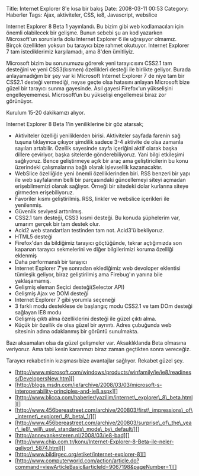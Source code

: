 Title: Internet Explorer 8&#039;e kısa bir bakış
Date: 2008-03-11 00:53
Category: Haberler
Tags: Ajax, aktiviteler, CSS, ie8, Javascript, webslice

Internet Explorer 8 Beta 1 yayınlandı. Bu bizim gibi web kodlamacıları
için önemli olabilecek bir gelişme. Bunun sebebi şu an kod yazarken
Microsoft'un sorunlarla dolu Internet Explorer 6 ile uğraşıyor olmamız.
Birçok özellikten yoksun bu tarayıcı bize rahmet okutuyor. Internet
Explorer 7 tam istediklerimiz karşılamadı, ama 8'den ümitliyiz.  
  
Microsoft bizim bu sorunumuzu görerek yeni tarayıcısını CSS2.1 tam
desteğini ve yeni CSS3(kısmen) özellikleri desteği ile birlikte geliyor.
Burada anlayamadığım bir şey var ki Microsoft Internet Explorer 7 de
niye tam bir CSS2.1 desteği vermediği, neyse geçte olsa hatasını anlayan
Microsoft bize güzel bir tarayıcı sunma gayesinde. Asıl gayesi
Firefox'un yükselişini engelleyememesi. Microsoft’un bu yükselişi
engellemesi biraz zor görünüyor.  
  
Kurulum 15-20 dakikamızı alıyor.  
  
Internet Explorer 8 Beta 1'in yeniliklerine bir göz atarsak;

-   Aktiviteler özelliği yeniliklerden birisi. Aktiviteler sayfada
    farenin sağ tuşuna tıklayınca çıkıyor şimdilik sadece 3-4 aktivite
    de olsa zamanla sayıları artabilir. Özellik sayesinde sayfa
    içeriğini aktif olarak başka dillere çeviriyor, başka sitelerde
    gönderebiliyoruz. Yani bilgi etkileşimi sağlıyoruz. Bence
    geliştirmeye açık bir araç ama geliştiricilerin bu konu üzerindeki
    çalışmalarına bağlı olarak işlevsellik kazanacaktır.
-   WebSlice özelliğide yeni önemli özelliklerinden biri. RSS benzeri
    bir yapı ile web sayfalarının belli bir parçasındaki güncellemeyi
    siteyi açmadan erişebilmemizi olanak sağlıyor. Örneği bir sitedeki
    dolar kurlarına siteye girmeden erişebiliyoruz.
-   Favoriler kısmı geliştirilmiş. RSS, linkler ve webslice içerikleri
    ile yenilenmiş.
-   Güvenlik seviyesi arttırılmış.
-   CSS2.1 tam desteği, CSS3 kısmi desteği. Bu konuda şüphelerim var,
    umarım gerçek bir tam destek olur.
-   Acid2 web standartları testinden tam not. Acid3'ü bekliyoruz.
-   HTML5 desteği
-   Firefox'dan da bildiğimiz tarayıcı göçtüğünde, tekrar açtığımızda
    son kapanan tarayıcı sekmelerini ve diğer bilgilerimizi koruma
    özelliği eklenmiş
-   Daha performanslı bir tarayıcı
-   Internet Explorer 7'ye sonradan eklediğimiz web devoloper eklentisi
    tümleşik geliyor, biraz geliştirilmiş ama Firebug'ın yanına bile
    yaklaşamamış.
-   Gelişmiş eleman Seçici desteği(Selector API)
-   Gelişmiş Ajax ve DOM desteği
-   Internet Explorer 7 gibi yorumla seçeneği
-   3 farklı modu desteklese de başlangıç modu CSS2.1 ve tam DOm desteği
    sağlayan IE8 modu
-   Gelişmiş çıktı alma özelliklerini desteği ile güzel çıktı alma.
-   Küçük bir özellik de olsa güzel bir ayrıntı. Adres çubuğunda web
    sitesinin adına odaklanmış bir görüntü sunulmakta.

Bazı aksamaları olsa da güzel gelişmeler var. Aksaklıklarıda Beta
olmasına veriyoruz. Ama tabi kesin kararımızı biraz zaman geçtikten
sonra vereceğiz.

Tarayıcı rekabetinin kızışması bize avantajlar sağlıyor. Rekabet güzel
şey.   

-   [http://www.microsoft.com/windows/products/winfamily/ie/ie8/readiness/DevelopersNew.htm][]
-   [http://blogs.msdn.com/ie/archive/2008/03/03/microsoft-s-interoperability-principles-and-ie8.aspx][]
-   [http://www.blicca.com/haberler/yazilim/internet\_explorer\_8\_beta.html][]
-   [http://www.456bereastreet.com/archive/200803/first\_impressions\_of\_internet\_explorer\_8\_beta\_1/][]
-   [http://www.456bereastreet.com/archive/200803/surprise\_of\_the\_year\_ie8\_will\_use\_standards\_mode\_by\_default/][]
-   [http://annevankesteren.nl/2008/03/ie8-bad][]
-   [http://www.chip.com.tr/konu/Internet-Explorer-8-Beta-ile-neler-geliyor\_5874.html][]
-   [http://www.bildirgec.org/etiket/internet-explorer-8][]
-   [http://www.computerworld.com/action/article.do?command=viewArticleBasic&articleId=9067198&pageNumber=1][]

</p>

  [http://www.microsoft.com/windows/products/winfamily/ie/ie8/readiness/DevelopersNew.htm]:
    http://www.microsoft.com/windows/products/winfamily/ie/ie8/readiness/DevelopersNew.htm
  [http://blogs.msdn.com/ie/archive/2008/03/03/microsoft-s-interoperability-principles-and-ie8.aspx]:
    http://blogs.msdn.com/ie/archive/2008/03/03/microsoft-s-interoperability-principles-and-ie8.aspx
  [http://www.blicca.com/haberler/yazilim/internet\_explorer\_8\_beta.html]:
    http://www.blicca.com/haberler/yazilim/internet_explorer_8_beta.html
  [http://www.456bereastreet.com/archive/200803/first\_impressions\_of\_internet\_explorer\_8\_beta\_1/]:
    http://www.456bereastreet.com/archive/200803/first_impressions_of_internet_explorer_8_beta_1/
  [http://www.456bereastreet.com/archive/200803/surprise\_of\_the\_year\_ie8\_will\_use\_standards\_mode\_by\_default/]:
    http://www.456bereastreet.com/archive/200803/surprise_of_the_year_ie8_will_use_standards_mode_by_default/
  [http://annevankesteren.nl/2008/03/ie8-bad]: http://annevankesteren.nl/2008/03/ie8-bad
  [http://www.chip.com.tr/konu/Internet-Explorer-8-Beta-ile-neler-geliyor\_5874.html]:
    http://www.chip.com.tr/konu/Internet-Explorer-8-Beta-ile-neler-geliyor_5874.html
  [http://www.bildirgec.org/etiket/internet-explorer-8]: http://www.bildirgec.org/etiket/internet-explorer-8
  [http://www.computerworld.com/action/article.do?command=viewArticleBasic&articleId=9067198&pageNumber=1]:
    http://www.computerworld.com/action/article.do?command=viewArticleBasic&articleId=9067198&pageNumber=1
